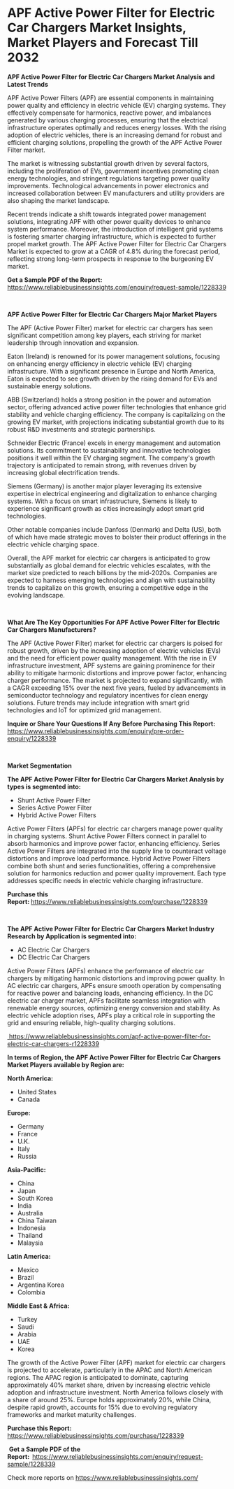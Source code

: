 <p><h1>APF Active Power Filter for Electric Car Chargers Market Insights, Market Players and Forecast Till 2032</h1></p><p><strong>APF Active Power Filter for Electric Car Chargers Market Analysis and Latest Trends</strong></p>
<p><p>APF Active Power Filters (APF) are essential components in maintaining power quality and efficiency in electric vehicle (EV) charging systems. They effectively compensate for harmonics, reactive power, and imbalances generated by various charging processes, ensuring that the electrical infrastructure operates optimally and reduces energy losses. With the rising adoption of electric vehicles, there is an increasing demand for robust and efficient charging solutions, propelling the growth of the APF Active Power Filter market.</p><p>The market is witnessing substantial growth driven by several factors, including the proliferation of EVs, government incentives promoting clean energy technologies, and stringent regulations targeting power quality improvements. Technological advancements in power electronics and increased collaboration between EV manufacturers and utility providers are also shaping the market landscape.</p><p>Recent trends indicate a shift towards integrated power management solutions, integrating APF with other power quality devices to enhance system performance. Moreover, the introduction of intelligent grid systems is fostering smarter charging infrastructure, which is expected to further propel market growth. The APF Active Power Filter for Electric Car Chargers Market is expected to grow at a CAGR of 4.8% during the forecast period, reflecting strong long-term prospects in response to the burgeoning EV market.</p></p>
<p><strong>Get a Sample PDF of the Report:&nbsp;</strong> <a href="https://www.reliablebusinessinsights.com/enquiry/request-sample/1228339?utm_campaign=100&utm_medium=2&utm_source=Github&utm_content=ia&utm_term=27022025&utm_id=apf-active-power-filter-for-electric-car-chargers">https://www.reliablebusinessinsights.com/enquiry/request-sample/1228339</a></p>
<p>&nbsp;</p>
<p><strong>APF Active Power Filter for Electric Car Chargers Major Market Players</strong></p>
<p><p>The APF (Active Power Filter) market for electric car chargers has seen significant competition among key players, each striving for market leadership through innovation and expansion.</p><p>Eaton (Ireland) is renowned for its power management solutions, focusing on enhancing energy efficiency in electric vehicle (EV) charging infrastructure. With a significant presence in Europe and North America, Eaton is expected to see growth driven by the rising demand for EVs and sustainable energy solutions.</p><p>ABB (Switzerland) holds a strong position in the power and automation sector, offering advanced active power filter technologies that enhance grid stability and vehicle charging efficiency. The company is capitalizing on the growing EV market, with projections indicating substantial growth due to its robust R&D investments and strategic partnerships.</p><p>Schneider Electric (France) excels in energy management and automation solutions. Its commitment to sustainability and innovative technologies positions it well within the EV charging segment. The company's growth trajectory is anticipated to remain strong, with revenues driven by increasing global electrification trends.</p><p>Siemens (Germany) is another major player leveraging its extensive expertise in electrical engineering and digitalization to enhance charging systems. With a focus on smart infrastructure, Siemens is likely to experience significant growth as cities increasingly adopt smart grid technologies.</p><p>Other notable companies include Danfoss (Denmark) and Delta (US), both of which have made strategic moves to bolster their product offerings in the electric vehicle charging space. </p><p>Overall, the APF market for electric car chargers is anticipated to grow substantially as global demand for electric vehicles escalates, with the market size predicted to reach billions by the mid-2020s. Companies are expected to harness emerging technologies and align with sustainability trends to capitalize on this growth, ensuring a competitive edge in the evolving landscape.</p></p>
<p>&nbsp;</p>
<p><strong>What Are The Key Opportunities For APF Active Power Filter for Electric Car Chargers Manufacturers?</strong></p>
<p><p>The APF (Active Power Filter) market for electric car chargers is poised for robust growth, driven by the increasing adoption of electric vehicles (EVs) and the need for efficient power quality management. With the rise in EV infrastructure investment, APF systems are gaining prominence for their ability to mitigate harmonic distortions and improve power factor, enhancing charger performance. The market is projected to expand significantly, with a CAGR exceeding 15% over the next five years, fueled by advancements in semiconductor technology and regulatory incentives for clean energy solutions. Future trends may include integration with smart grid technologies and IoT for optimized grid management.</p></p>
<p><strong>Inquire or Share Your Questions If Any Before Purchasing This Report:</strong> <a href="https://www.reliablebusinessinsights.com/enquiry/pre-order-enquiry/1228339?utm_campaign=100&utm_medium=2&utm_source=Github&utm_content=ia&utm_term=27022025&utm_id=apf-active-power-filter-for-electric-car-chargers">https://www.reliablebusinessinsights.com/enquiry/pre-order-enquiry/1228339</a></p>
<p>&nbsp;</p>
<p><strong>Market Segmentation</strong></p>
<p><strong>The APF Active Power Filter for Electric Car Chargers Market Analysis by types is segmented into:</strong></p>
<p><ul><li>Shunt Active Power Filter</li><li>Series Active Power Filter</li><li>Hybrid Active Power Filters</li></ul></p>
<p><p>Active Power Filters (APFs) for electric car chargers manage power quality in charging systems. Shunt Active Power Filters connect in parallel to absorb harmonics and improve power factor, enhancing efficiency. Series Active Power Filters are integrated into the supply line to counteract voltage distortions and improve load performance. Hybrid Active Power Filters combine both shunt and series functionalities, offering a comprehensive solution for harmonics reduction and power quality improvement. Each type addresses specific needs in electric vehicle charging infrastructure.</p></p>
<p><strong>Purchase this Report:&nbsp;</strong><a href="https://www.reliablebusinessinsights.com/purchase/1228339?utm_campaign=100&utm_medium=2&utm_source=Github&utm_content=ia&utm_term=27022025&utm_id=apf-active-power-filter-for-electric-car-chargers">https://www.reliablebusinessinsights.com/purchase/1228339</a></p>
<p>&nbsp;</p>
<p><strong>The APF Active Power Filter for Electric Car Chargers Market Industry Research by Application is segmented into:</strong></p>
<p><ul><li>AC Electric Car Chargers</li><li>DC Electric Car Chargers</li></ul></p>
<p><p>Active Power Filters (APFs) enhance the performance of electric car chargers by mitigating harmonic distortions and improving power quality. In AC electric car chargers, APFs ensure smooth operation by compensating for reactive power and balancing loads, enhancing efficiency. In the DC electric car charger market, APFs facilitate seamless integration with renewable energy sources, optimizing energy conversion and stability. As electric vehicle adoption rises, APFs play a critical role in supporting the grid and ensuring reliable, high-quality charging solutions.</p></p>
<p><a href="https://www.reliablebusinessinsights.com/apf-active-power-filter-for-electric-car-chargers-r1228339?utm_campaign=100&utm_medium=2&utm_source=Github&utm_content=ia&utm_term=27022025&utm_id=apf-active-power-filter-for-electric-car-chargers">&nbsp;https://www.reliablebusinessinsights.com/apf-active-power-filter-for-electric-car-chargers-r1228339</a></p>
<p><strong>In terms of Region, the APF Active Power Filter for Electric Car Chargers Market Players available by Region are:</strong></p>
<p>
    <p> <strong> North America: </strong>
        <ul>
            <li>United States</li>
            <li>Canada</li>
        </ul>
        </p> 
    <p> <strong> Europe: </strong>
        <ul>
            <li>Germany</li>
            <li>France</li>
            <li>U.K.</li>
            <li>Italy</li>
            <li>Russia</li>
        </ul>
        </p> 
    <p> <strong> Asia-Pacific: </strong>
        <ul>
            <li>China</li>
            <li>Japan</li>
            <li>South Korea</li>
            <li>India</li>
            <li>Australia</li>
            <li>China Taiwan</li>
            <li>Indonesia</li>
            <li>Thailand</li>
            <li>Malaysia</li>
        </ul>
        </p> 
    <p> <strong> Latin America: </strong>
        <ul>
            <li>Mexico</li>
            <li>Brazil</li>
            <li>Argentina Korea</li>
            <li>Colombia</li>
        </ul>
        </p> 
    <p> <strong> Middle East & Africa: </strong>
        <ul>
            <li>Turkey</li>
            <li>Saudi</li>
            <li>Arabia</li>
            <li>UAE</li>
            <li>Korea</li>
        </ul>
    </p>
    </p>
<p><p>The growth of the Active Power Filter (APF) market for electric car chargers is projected to accelerate, particularly in the APAC and North American regions. The APAC region is anticipated to dominate, capturing approximately 40% market share, driven by increasing electric vehicle adoption and infrastructure investment. North America follows closely with a share of around 25%. Europe holds approximately 20%, while China, despite rapid growth, accounts for 15% due to evolving regulatory frameworks and market maturity challenges.</p></p>
<p><strong>Purchase this Report: </strong><a href="https://www.reliablebusinessinsights.com/purchase/1228339?utm_campaign=100&utm_medium=2&utm_source=Github&utm_content=ia&utm_term=27022025&utm_id=apf-active-power-filter-for-electric-car-chargers">https://www.reliablebusinessinsights.com/purchase/1228339</a></p>
<p>&nbsp;<strong>Get a Sample PDF of the Report:&nbsp;&nbsp;</strong><a href="https://www.reliablebusinessinsights.com/enquiry/request-sample/1228339?utm_campaign=100&utm_medium=2&utm_source=Github&utm_content=ia&utm_term=27022025&utm_id=apf-active-power-filter-for-electric-car-chargers">https://www.reliablebusinessinsights.com/enquiry/request-sample/1228339</a></p>
<p><strong></strong></p>
<p>Check more reports on <a href="https://www.reliablebusinessinsights.com/?utm_campaign=100&utm_medium=2&utm_source=Github&utm_content=ia&utm_term=27022025&utm_id=apf-active-power-filter-for-electric-car-chargers">https://www.reliablebusinessinsights.com/</a></p>